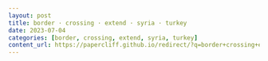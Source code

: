 ```yaml
---
layout: post
title: border · crossing · extend · syria · turkey
date: 2023-07-04
categories: [border, crossing, extend, syria, turkey]
content_url: https://papercliff.github.io/redirect/?q=border+crossing+extend+syria+turkey&tbs=cdr:1,cd_min:7/3/2023,cd_max:7/5/2023
---
```

